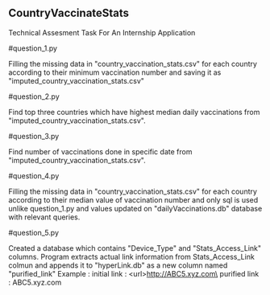 ## CountryVaccinateStats
Technical Assesment Task For An Internship Application

#question_1.py

Filling the missing data in "country_vaccination_stats.csv" for each country according to their minimum vaccination number and saving it as "imputed_country_vaccination_stats.csv"

#question_2.py

Find top three countries which have highest median daily vaccinations from "imputed_country_vaccination_stats.csv".


#question_3.py

Find number of vaccinations done in specific date from "imputed_country_vaccination_stats.csv".

#question_4.py

Filling the missing data in "country_vaccination_stats.csv" for each country according to their median value of vaccination number and only sql is used unlike question_1.py and values updated on "dailyVaccinations.db" database with relevant queries.

#question_5.py

Created a database which contains "Device_Type" and "Stats_Access_Link" columns. Program extracts actual link information from Stats_Access_Link colmun and appends it to "hyperLink.db" as a new column named "purified_link" 
  Example : 
    initial link :  \<url>http://ABC5.xyz.com\</url>
    purified link : ABC5.xyz.com

